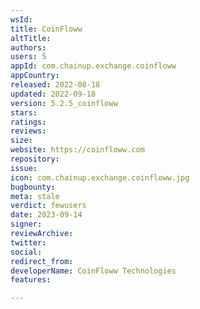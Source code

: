 ```yaml
---
wsId: 
title: CoinFloww
altTitle: 
authors: 
users: 5
appId: com.chainup.exchange.coinfloww
appCountry: 
released: 2022-08-18
updated: 2022-09-18
version: 5.2.5_coinfloww
stars: 
ratings: 
reviews: 
size: 
website: https://coinfloww.com
repository: 
issue: 
icon: com.chainup.exchange.coinfloww.jpg
bugbounty: 
meta: stale
verdict: fewusers
date: 2023-09-14
signer: 
reviewArchive: 
twitter: 
social: 
redirect_from: 
developerName: CoinFloww Technologies
features: 

---
```



